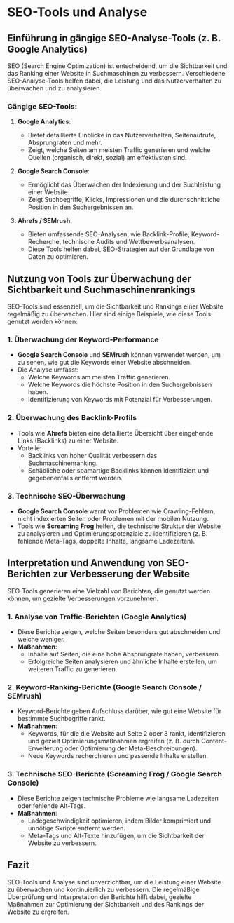 
# SEO-Tools und Analyse

## Einführung in gängige SEO-Analyse-Tools (z. B. Google Analytics)

SEO (Search Engine Optimization) ist entscheidend, um die Sichtbarkeit und das Ranking einer Website in Suchmaschinen zu verbessern. Verschiedene SEO-Analyse-Tools helfen dabei, die Leistung und das Nutzerverhalten zu überwachen und zu analysieren.

### Gängige SEO-Tools:
1. **Google Analytics**:
   - Bietet detaillierte Einblicke in das Nutzerverhalten, Seitenaufrufe, Absprungraten und mehr.
   - Zeigt, welche Seiten am meisten Traffic generieren und welche Quellen (organisch, direkt, sozial) am effektivsten sind.

2. **Google Search Console**:
   - Ermöglicht das Überwachen der Indexierung und der Suchleistung einer Website.
   - Zeigt Suchbegriffe, Klicks, Impressionen und die durchschnittliche Position in den Suchergebnissen an.

3. **Ahrefs / SEMrush**:
   - Bieten umfassende SEO-Analysen, wie Backlink-Profile, Keyword-Recherche, technische Audits und Wettbewerbsanalysen.
   - Diese Tools helfen dabei, SEO-Strategien auf der Grundlage von Daten zu optimieren.

## Nutzung von Tools zur Überwachung der Sichtbarkeit und Suchmaschinenrankings

SEO-Tools sind essenziell, um die Sichtbarkeit und Rankings einer Website regelmäßig zu überwachen. Hier sind einige Beispiele, wie diese Tools genutzt werden können:

### 1. Überwachung der Keyword-Performance
- **Google Search Console** und **SEMrush** können verwendet werden, um zu sehen, wie gut die Keywords einer Website abschneiden.
- Die Analyse umfasst:
  - Welche Keywords am meisten Traffic generieren.
  - Welche Keywords die höchste Position in den Suchergebnissen haben.
  - Identifizierung von Keywords mit Potenzial für Verbesserungen.

### 2. Überwachung des Backlink-Profils
- Tools wie **Ahrefs** bieten eine detaillierte Übersicht über eingehende Links (Backlinks) zu einer Website.
- Vorteile:
  - Backlinks von hoher Qualität verbessern das Suchmaschinenranking.
  - Schädliche oder spamartige Backlinks können identifiziert und gegebenenfalls entfernt werden.

### 3. Technische SEO-Überwachung
- **Google Search Console** warnt vor Problemen wie Crawling-Fehlern, nicht indexierten Seiten oder Problemen mit der mobilen Nutzung.
- Tools wie **Screaming Frog** helfen, die technische Struktur der Website zu analysieren und Optimierungspotenziale zu identifizieren (z. B. fehlende Meta-Tags, doppelte Inhalte, langsame Ladezeiten).

## Interpretation und Anwendung von SEO-Berichten zur Verbesserung der Website

SEO-Tools generieren eine Vielzahl von Berichten, die genutzt werden können, um gezielte Verbesserungen vorzunehmen.

### 1. Analyse von Traffic-Berichten (Google Analytics)
- Diese Berichte zeigen, welche Seiten besonders gut abschneiden und welche weniger.
- **Maßnahmen**:
  - Inhalte auf Seiten, die eine hohe Absprungrate haben, verbessern.
  - Erfolgreiche Seiten analysieren und ähnliche Inhalte erstellen, um weiteren Traffic zu generieren.

### 2. Keyword-Ranking-Berichte (Google Search Console / SEMrush)
- Keyword-Berichte geben Aufschluss darüber, wie gut eine Website für bestimmte Suchbegriffe rankt.
- **Maßnahmen**:
  - Keywords, für die die Website auf Seite 2 oder 3 rankt, identifizieren und gezielt Optimierungsmaßnahmen ergreifen (z. B. durch Content-Erweiterung oder Optimierung der Meta-Beschreibungen).
  - Neue Keywords recherchieren und passende Inhalte erstellen.

### 3. Technische SEO-Berichte (Screaming Frog / Google Search Console)
- Diese Berichte zeigen technische Probleme wie langsame Ladezeiten oder fehlende Alt-Tags.
- **Maßnahmen**:
  - Ladegeschwindigkeit optimieren, indem Bilder komprimiert und unnötige Skripte entfernt werden.
  - Meta-Tags und Alt-Texte hinzufügen, um die Sichtbarkeit der Website zu verbessern.

## Fazit

SEO-Tools und Analyse sind unverzichtbar, um die Leistung einer Website zu überwachen und kontinuierlich zu verbessern. Die regelmäßige Überprüfung und Interpretation der Berichte hilft dabei, gezielte Maßnahmen zur Optimierung der Sichtbarkeit und des Rankings der Website zu ergreifen.
